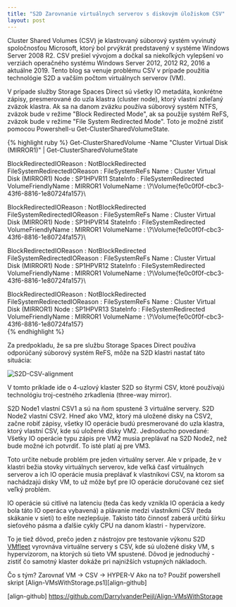 ```yaml
---
title: "S2D Zarovnanie virtuálnych serverov s diskovým úložiskom CSV"
layout: post
---
```


Cluster Shared Volumes (CSV) je klastrovaný súborový systém vyvinutý spoločnosťou Microsoft, ktorý bol prvýkrát predstavený v systéme Windows Server 2008 R2. CSV prešiel vývojom a dočkal sa niekoľkých vylepšení vo verziách operačného systému Windows Server 2012, 2012 R2, 2016 a aktuálne 2019. Tento blog sa venuje problému CSV v prípade použitia technológie S2D a vačším počtom virtuálnych serverov (VM).


V prípade služby Storage Spaces Direct sú všetky IO metadáta, konkrétne zápisy, presmerované do uzla klastra (cluster node), ktorý vlastní zdieľaný zväzok klastra. Ak sa na danom zväzku používa súborový systém NTFS, zväzok bude v režime "Block Redirected Mode", ak sa použije systém ReFS, zväzok bude v režime "File System Redirected Mode". Toto je možné zistiť pomocou Powershell-u Get-ClusterSharedVolumeState. 

{% highlight ruby %}
Get-ClusterSharedVolume -Name "Cluster Virtual Disk (MIRROR1)" | Get-ClusterSharedVolumeState

BlockRedirectedIOReason      : NotBlockRedirected
FileSystemRedirectedIOReason : FileSystemReFs
Name                         : Cluster Virtual Disk (MIRROR1)
Node                         : SP1HPVR11
StateInfo                    : FileSystemRedirected
VolumeFriendlyName           : MIRROR1
VolumeName                   : \\?\Volume{fe0c0f0f-cbc3-43f6-8816-1e80724fa157}\

BlockRedirectedIOReason      : NotBlockRedirected
FileSystemRedirectedIOReason : FileSystemReFs
Name                         : Cluster Virtual Disk (MIRROR1)
Node                         : SP1HPVR14
StateInfo                    : FileSystemRedirected
VolumeFriendlyName           : MIRROR1
VolumeName                   : \\?\Volume{fe0c0f0f-cbc3-43f6-8816-1e80724fa157}\

BlockRedirectedIOReason      : NotBlockRedirected
FileSystemRedirectedIOReason : FileSystemReFs
Name                         : Cluster Virtual Disk (MIRROR1)
Node                         : SP1HPVR12
StateInfo                    : FileSystemRedirected
VolumeFriendlyName           : MIRROR1
VolumeName                   : \\?\Volume{fe0c0f0f-cbc3-43f6-8816-1e80724fa157}\

BlockRedirectedIOReason      : NotBlockRedirected
FileSystemRedirectedIOReason : FileSystemReFs
Name                         : Cluster Virtual Disk (MIRROR1)
Node                         : SP1HPVR13
StateInfo                    : FileSystemRedirected
VolumeFriendlyName           : MIRROR1
VolumeName                   : \\?\Volume{fe0c0f0f-cbc3-43f6-8816-1e80724fa157}\
{% endhighlight %}

Za predpokladu, že sa pre službu Storage Spaces Direct používa odporúčaný súborový systém ReFS, môže na S2D klastri nastať táto situácia:

![S2D-CSV-alignment](https://user-images.githubusercontent.com/11541025/136854742-e1f8d72a-4192-4885-b302-35b73793b875.png)

V tomto príklade ide o 4-uzlový klaster S2D so štyrmi CSV, ktoré používajú technológiu troj-cestného zrkadlenia (three-way mirror).

S2D Node1 vlastní CSV1 a sú na ňom spustené 3 virtuálne servery. S2D Node2 vlastní CSV2. Hneď ako VM2, ktorý má uložené disky na CSV2, začne robiť zápisy, všetky IO operácie budú presmerované do uzla klastra, ktorý vlastní CSV, kde sú uložené disky VM2. Jednoducho povedané: Všetky IO operácie typu zápis pre VM2 musia preplávať na S2D Node2, než bude možné ich potvrdiť. To isté platí aj pre VM3.

Toto určite nebude problém pre jeden virtuálny server. Ale v prípade, že v klastri bežia stovky virtuálnych serverov, kde veľká časť virtuálnych serverov a ich IO operácie musia preplávať k vlastníkovi CSV, na ktorom sa nachádzajú disky VM, to už môže byť pre IO operácie doručované cez sieť veľký problém.

IO operácie sú citlivé na latenciu (teda čas kedy vznikla IO operácia a kedy bola táto IO operáca vybavená) a plávanie medzi vlastníkmi CSV (teda skákanie v sieti) to ešte nezlepšuje. Takisto táto činnosť zaberá určitú šírku sieťového pásma a ďalšie cykly CPU na danom klastri - hypervízore.

To je tiež dôvod, prečo jeden z nástrojov pre testovanie výkonu S2D [VMfleet][vmfleet-github] vyrovnáva virtuálne servery s CSV, kde sú uložené disky VM, s hypervízorom, na ktorých sú tieto VM spustené. Dôvod je jednoduchý - zistiť čo samotný klaster dokáže pri najnižších vstupných nákladoch.

Čo s tým? Zarovnať VM -> CSV -> HYPER-V
Ako na to? Použiť powershell skript [Align-VMsWithStorage.ps1][align-github]

[vmfleet-github]: https://github.com/microsoft/diskspd/tree/master/Frameworks/VMFleet
[align-github] https://github.com/DarrylvanderPeijl/Align-VMsWithStorage

